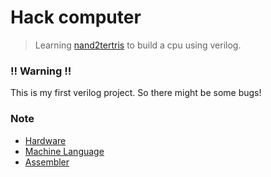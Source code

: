 # Hack computer

> Learning [nand2tertris](https://www.nand2tetris.org/) to build a cpu using verilog.

### **!! Warning !!**  
This is my first verilog project. So there might be some bugs!

### Note

* [Hardware](hardware/src/verilog)
* [Machine Language](sample_program/assembly)
* [Assembler](assembler/src/java)
